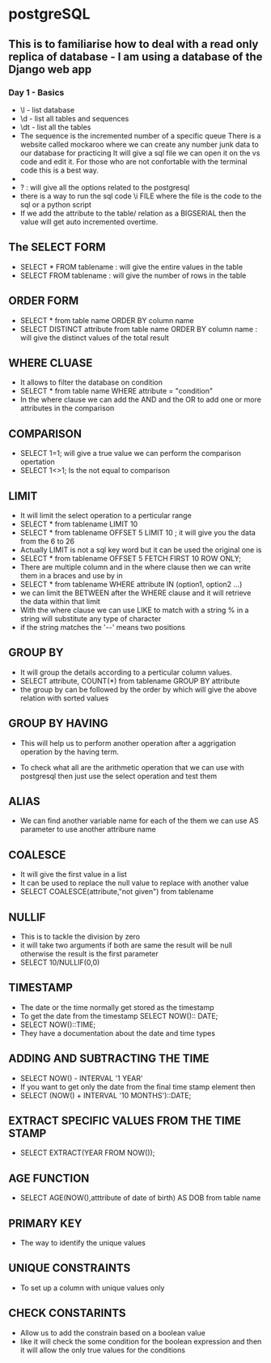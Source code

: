 # postgreSQL

## This is to familiarise how to deal with a read only replica of database - I am using a database of the Django web app

### Day 1 - Basics
- \l - list database
- \d - list all tables and sequences
- \dt - list all the tables
- The sequence is the incremented number of a specific queue
There is a website called mockaroo where we can create any number junk data to our database for practicing
It will give a sql file we can open it on the vs code and edit it. For those who are not confortable with the terminal code this is a best way.
-
- \? : will give all the options related to the postgresql 
- there is a way to run the sql code \i FILE where the file is the code to the sql or a python script
- If we add the attribute to the table/ relation as a BIGSERIAL  then the value will get auto incremented overtime.
## The SELECT FORM
- SELECT * FROM tablename : will give the entire values in the table
- SELECT FROM tablename : will give the number of rows in the table
## ORDER FORM
- SELECT * from table name ORDER BY column name
- SELECT DISTINCT attribute from table name ORDER BY column name : will give the distinct values of the total result
## WHERE CLUASE 
- It allows to filter the database on condition
-  SELECT * from table name WHERE attribute = "condition"
- In the where clause we can add the AND and the OR to add one or more attributes in the comparison
## COMPARISON
- SELECT 1=1; will give a true value we can perform the comparison opertation
- SELECT 1<>1; Is the not equal to comparison 
## LIMIT 
- It will limit the select operation to a perticular range
- SELECT * from tablename LIMIT 10
- SELECT * from tablename OFFSET 5 LIMIT 10 ; it will give you the data from the 6 to 26
- Actually LIMIT is not a sql key word but it can be used the original one is
- SELECT * from tablename OFFSET 5 FETCH FIRST 10 ROW ONLY;
- There are multiple column and in the where clause then we can write them in a braces and use by in 
- SELECT * from tablename WHERE attribute IN (option1, option2 ...)
- we can limit the BETWEEN after the WHERE clause and it will retrieve the data within that limit
- With the where clause we can use LIKE to match with a string % in a string will substitute any type of character
- if the string matches the '--' means two positions
## GROUP BY
- It will group the details according to a perticular column values.
- SELECT attribute, COUNT(*) from tablename GROUP BY attribute
- the group by can be followed by the order by which will give the above relation with sorted values
## GROUP BY HAVING
- This will help us to perform another operation after a aggrigation operation by the having term.

- To check what all are the arithmetic operation that we can use with postgresql then just use the select operation and test them
## ALIAS 
- We can find another variable name for each of the  them we can use AS parameter to use another attribure name

## COALESCE
- It will give the first value in a list
- It can be used to replace the null value to replace with another value
- SELECT COALESCE(attribute,"not given") from tablename
## NULLIF
- This is to tackle the division by zero
- it will take two arguments if both are same the result will be null otherwise the result is the first parameter
- SELECT 10/NULLIF(0,0)
## TIMESTAMP
- The date or the time normally get stored as the timestamp
- To get the date from the timestamp SELECT NOW():: DATE;
- SELECT NOW()::TIME;
- They have a documentation about the date and time types
## ADDING AND SUBTRACTING THE TIME
-  SELECT NOW() - INTERVAL '1 YEAR' 
- If you want to get only the date from the final time stamp element then 
- SELECT (NOW() + INTERVAL '10 MONTHS')::DATE;
 
## EXTRACT SPECIFIC VALUES FROM THE TIME STAMP
- SELECT EXTRACT(YEAR FROM NOW());
## AGE FUNCTION
- SELECT AGE(NOW(),atttribute of date of birth) AS DOB from table name
## PRIMARY KEY 
- The way to identify the unique values
## UNIQUE CONSTRAINTS
- To set up a column with unique values only
## CHECK CONSTARINTS
- Allow us to add the constrain based on a boolean value
- like it will check the some condition for the boolean expression and then it will allow the only true values for the conditions
